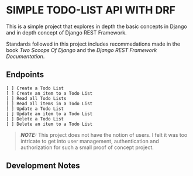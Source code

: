 # SIMPLE TODO-LIST API WITH DRF

This is a simple project that explores in depth the basic concepts in Django and in depth concept of Django REST Framework.

Standards followed in this project includes recommedations made in the book _Two Scoops Of Django_ and the _Django REST Framework Documentation_.

## Endpoints

    [ ] Create a Todo List
    [ ] Create an item to a Todo List
    [ ] Read all Todo Lists
    [ ] Read all items in a Todo List
    [ ] Update a Todo List
    [ ] Update an item to a Todo List
    [ ] Delete a Todo List
    [ ] Delete an item to a Todo List

> **_NOTE:_** This project does not have the notion of users. I felt it was too intricate to get into user management, authentication and authorization for such a small proof of concept project.

## Development Notes
